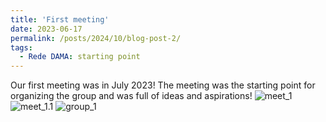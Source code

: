 ```yaml
---
title: 'First meeting'
date: 2023-06-17
permalink: /posts/2024/10/blog-post-2/
tags:
  - Rede DAMA: starting point
---
```


Our first meeting was in July 2023! The meeting was the starting point for organizing the group and was full of ideas and aspirations!
![meet_1](https://rededama.github.io/images/meet_1.jpg)
![meet_1.1](https://rededama.github.io/images/meet_1.1.jpg)
![group_1](https://rededama.github.io/images/group_1.jpg)
